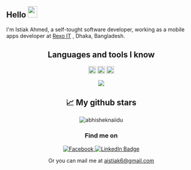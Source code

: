 ## Hello <img src="https://media.giphy.com/media/hvRJCLFzcasrR4ia7z/giphy.gif" width="25px" height="30"> 

I'm Istiak Ahmed, a self-tought software developer, working as a mobile apps developer at [Rexo IT](https://www.rexoit.com/) , Dhaka, Bangladesh.

<!--   ![GitHub followers](https://img.shields.io/github/followers/Istiak-Ahmed78?style=social)  ![Profile views](https://gpvc.arturio.dev/Istiak-Ahmed78) -->





<!--  ### Languages and tools I know  -->

 <h2 align="center">Languages and tools I know </h2> 
<p align="center"> 
<code><img height="20" src="https://storage.googleapis.com/cms-storage-bucket/ec64036b4eacc9f3fd73.svg"></code>
<code><img height="20" src="https://dart.dev/assets/img/shared/dart/logo+text/horizontal/white.svg"></code>
<code><img height="20" src="https://brandslogos.com/wp-content/uploads/images/arduino-logo-1.png"></code>
<!-- [![Top Langs](https://github-readme-stats.vercel.app/api/top-langs/?username=Istiak-Ahmed78&theme=tokyonight)](https://github.com/anuraghazra/github-readme-stats) -->

  <br>
<p align="center"> <img src="https://github-readme-stats.vercel.app/api/top-langs/?username=Istiak-Ahmed78&layout=compact&theme=tokyonight">
<!-- [![Top Langs](https://github-readme-stats.vercel.app/api/top-langs/?username=Istiak-Ahmed78&layout=compact&theme=tokyonight)](https://github.com/anuraghazra/github-readme-stats) -->


<h2 align="center">📈 My github stars </h2> 
<!-- [![Isitak's GitHub stats](https://github-readme-stats.vercel.app/api?username=Istiak-Ahmed78&count_private=true&show_icons=true&theme=tokyonight)](https://github.com/anuraghazra/github-readme-stats?style=center) -->
<p align="center">  <img src="https://github-readme-stats.vercel.app/api?username=Istiak-Ahmed78&show_icons=true&theme=gotham" alt="abhisheknaiidu"  alt="Isitak" />
  <br>  
  <h3 align="center">Find me on </h3> 

<div id="badges" align="center">
    <a href="https://www.facebook.com/profile.php?id=100005350577614">
    <img src="https://img.shields.io/badge/FaceBook-white?style=for-the-badge&logo=facebook&logoColor=blue" alt="Facebook"/>
  <a href="https://www.linkedin.com/in/istiak-ahmed-7112951a3/">
    <img src="https://img.shields.io/badge/LinkedIn-blue?style=for-the-badge&logo=linkedin&logoColor=white" alt="LinkedIn Badge"/>
  </a>

  </a>

</div>

  <p align="center">
  Or you can mail me at  <a href="aistiak6@gmail.com">aistiak6@gmail.com</a>

<!-- # Istiak Ahmed
### Flutter Developer, Student
-->
 
